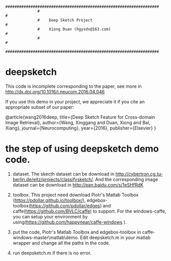                   ###################################################################
                  #                                                                 #
                  #    Deep Sketch Project                                          #
                  #    Xiong Duan (hgysdx@163.com)                                  #
                  #                                                                 #
                  ###################################################################


# deepsketch
This code is incomplete corresponding to the paper, see more in http://dx.doi.org/10.1016/j.neucom.2016.04.046

If you use this demo in your project, we appreciate it if you cite an appropriate subset of our paper:

@article{wang2016deep,
  title={Deep Sketch Feature for Cross-domain Image Retrieval},
  author={Wang, Xinggang and Duan, Xiong and Bai, Xiang},
  journal={Neurocomputing},
  year={2016},
  publisher={Elsevier}
}


# the step of using deepsketch demo code.
1. dataset.
  The skecth dataset can be download in http://cybertron.cg.tu-berlin.de/eitz/projects/classifysketch/.
  And the corresponding image dataset can be download in http://pan.baidu.com/s/1eSHfRdK
2. toolbox.
  This project need download Piotr's Matlab Toolbox (https://pdollar.github.io/toolbox/), edgebox-toolbox(https://github.com/pdollar/edges) and caffe(https://github.com/BVLC/caffe) to support. For the windows-caffe, you can setup your environment by using(https://github.com/happynear/caffe-windows ).
3. put the code, Piotr's Matlab Toolbox and edgebox-toolbox in caffe-windows-master\matlab\demo.
  Edit deepsketch.m in your matlab wrapper and change all the paths in the code.

4. run deepsketch.m if there is no error.




